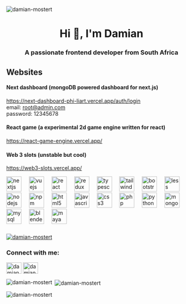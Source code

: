 <p align="left"> <img src="https://komarev.com/ghpvc/?username=damian-mostert&label=Profile%20views&color=0e75b6&style=flat" alt="damian-mostert" /> </p>
<h1 align="center">Hi 👋, I'm Damian</h1>
<h3 align="center">A passionate frontend developer from South Africa</h3>

## Websites

#### Next dashboard (mongoDB powered dashboard for next.js)
<a href="https://next-dashboard-phi-liart.vercel.app/auth/login">https://next-dashboard-phi-liart.vercel.app/auth/login</a>
<br/>
email: root@admin.com
<br/>
password: 12345678
#### React game (a experimental 2d game engine written for react)
<a href="https://react-game-engine.vercel.app/">https://react-game-engine.vercel.app/</a>
#### Web 3 slots (unstable but cool)
<a href="https://web3-slots.vercel.app/">https://web3-slots.vercel.app/</a>
 
<div align="left">
  <img src="https://cdn.jsdelivr.net/gh/devicons/devicon/icons/nextjs/nextjs-original.svg" height="40" alt="nextjs logo"  />
  <img width="12" />
  <img src="https://cdn.jsdelivr.net/gh/devicons/devicon/icons/vuejs/vuejs-original.svg" height="40" alt="vuejs logo"  />
  <img width="12" />
  <img src="https://cdn.jsdelivr.net/gh/devicons/devicon/icons/react/react-original.svg" height="40" alt="react logo"  />
  <img width="12" />
  <img src="https://cdn.jsdelivr.net/gh/devicons/devicon/icons/redux/redux-original.svg" height="40" alt="redux logo"  />
  <img width="12" />
  <img src="https://cdn.jsdelivr.net/gh/devicons/devicon/icons/typescript/typescript-original.svg" height="40" alt="typescript logo"  />
  <img width="12" />
  <img src="https://cdn.jsdelivr.net/gh/devicons/devicon/icons/tailwindcss/tailwindcss-original-wordmark.svg" height="40" alt="tailwindcss logo"  />
  <img width="12" />
  <img src="https://cdn.jsdelivr.net/gh/devicons/devicon/icons/bootstrap/bootstrap-original.svg" height="40" alt="bootstrap logo"  />
  <img width="12" />
  <img src="https://cdn.jsdelivr.net/gh/devicons/devicon/icons/less/less-plain-wordmark.svg" height="40" alt="less logo"  />
  <img width="12" />
  <img src="https://cdn.jsdelivr.net/gh/devicons/devicon/icons/nodejs/nodejs-original.svg" height="40" alt="nodejs logo"  />
  <img width="12" />
  <img src="https://cdn.jsdelivr.net/gh/devicons/devicon/icons/npm/npm-original-wordmark.svg" height="40" alt="npm logo"  />
  <img width="12" />
  <img src="https://cdn.jsdelivr.net/gh/devicons/devicon/icons/html5/html5-original.svg" height="40" alt="html5 logo"  />
  <img width="12" />
  <img src="https://cdn.jsdelivr.net/gh/devicons/devicon/icons/javascript/javascript-original.svg" height="40" alt="javascript logo"  />
  <img width="12" />
  <img src="https://cdn.jsdelivr.net/gh/devicons/devicon/icons/css3/css3-original.svg" height="40" alt="css3 logo"  />
  <img width="12" />
  <img src="https://cdn.jsdelivr.net/gh/devicons/devicon/icons/php/php-original.svg" height="40" alt="php logo"  />
  <img width="12" />
  <img src="https://cdn.jsdelivr.net/gh/devicons/devicon/icons/python/python-original.svg" height="40" alt="python logo"  />
  <img width="12" />
  <img src="https://cdn.jsdelivr.net/gh/devicons/devicon/icons/mongodb/mongodb-original.svg" height="40" alt="mongodb logo"  />
  <img width="12" />
  <img src="https://cdn.jsdelivr.net/gh/devicons/devicon/icons/mysql/mysql-original.svg" height="40" alt="mysql logo"  />
  <img width="12" />
  <img src="https://cdn.jsdelivr.net/gh/devicons/devicon/icons/blender/blender-original.svg" height="40" alt="blender logo"  />
  <img width="12" />
  <img src="https://cdn.jsdelivr.net/gh/devicons/devicon/icons/maya/maya-original.svg" height="40" alt="maya logo"  />
</div>

###

<p align="left"> <a href="https://github.com/ryo-ma/github-profile-trophy"><img src="https://github-profile-trophy.vercel.app/?username=damian-mostert" alt="damian-mostert" /></a> </p>

<h3 align="left">Connect with me:</h3>
<p align="left">
<a href="https://linkedin.com/in/damian-mostert" target="blank"><img align="center" src="https://raw.githubusercontent.com/rahuldkjain/github-profile-readme-generator/master/src/images/icons/Social/linked-in-alt.svg" alt="damian-mostert" height="30" width="40" /></a>
<a href="https://fb.com/damian mostert" target="blank"><img align="center" src="https://raw.githubusercontent.com/rahuldkjain/github-profile-readme-generator/master/src/images/icons/Social/facebook.svg" alt="damian mostert" height="30" width="40" /></a>
</p>

<p><img align="left" src="https://github-readme-stats.vercel.app/api/top-langs?username=damian-mostert&show_icons=true&locale=en&layout=compact" alt="damian-mostert" /></p>

<p>&nbsp;<img align="center" src="https://github-readme-stats.vercel.app/api?username=damian-mostert&show_icons=true&locale=en" alt="damian-mostert" /></p>

<p><img align="center" src="https://github-readme-streak-stats.herokuapp.com/?user=damian-mostert&" alt="damian-mostert" /></p>

